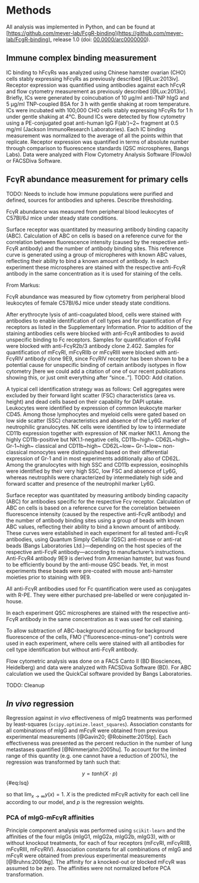 # Methods

All analysis was implemented in Python, and can be found at [https://github.com/meyer-lab/FcgR-binding](https://github.com/meyer-lab/FcgR-binding), release 1.0 (doi: [00.0000/arc0000000](https://doi.org/doi-url)).

## Immune complex binding measurement

IC binding to hFcγRs was analyzed using Chinese hamster ovarian (CHO) cells stably expressing hFcγRs as previously described [@Lux:2013iv]. Receptor expression was quantified using antibodies against each hFcγR and flow cytometry measurement as previously described [@Lux:2013iv]. Briefly, ICs were generated by coincubation of 10 µg/ml anti-TNP hIgG and 5 µg/ml TNP-coupled BSA for 3 h with gentle shaking at room temperature. ICs were incubated with 100,000 CHO cells stably expressing hFcγRs for 1 h under gentle shaking at 4℃. Bound ICs were detected by flow cytometry using a PE-conjugated goat anti-human IgG F(ab')~2~ fragment at 0.5 mg/ml (Jackson ImmunoResearch Laboratories). Each IC binding measurement was normalized to the average of all the points within that replicate. Receptor expression was quantified in terms of absolute number through comparison to fluorescence standards (QSC microspheres, Bangs Labs). Data were analyzed with Flow Cytometry Analysis Software (FlowJo) or FACSDiva Software.

## FcγR abundance measurement for primary cells

TODO: Needs to include how immune populations were purified and defined, sources for antibodies and spheres. Describe thresholding.

FcγR abundance was measured from peripheral blood leukocytes of C57Bl/6J mice under steady state conditions.

Surface receptor was quantitated by measuring antibody binding capacity (ABC). Calculation of ABC on cells is based on a reference curve for the correlation between fluorescence intensity (caused by the respective anti-FcγR antibody) and the number of antibody binding sites. This reference curve is generated using a group of micropheres with known ABC values, reflecting their ability to bind a known amount of antibody. In each experiment these microspheres are stained with the respective anti-FcγR antibody in the same concentration as it is used for staining of the cells.

From Markus:

FcγR abundance was measured by flow cytometry from peripheral blood leukocytes of female C57Bl/6J mice under steady state conditions. 

After erythrocyte lysis of anti-coagulated blood, cells were stained with antibodies to enable identification of cell types and for quantification of Fcγ receptors as listed in the Supplementary Information. Prior to addition of the staining antibodies cells were blocked with anti-FcγR antibodies to avoid unspecific binding to Fc receptors. Samples for quantification of FcγR4 were blocked with anti-FcγR2b/3 antibody clone 2.4G2. Samples for quantification of mFcγRI, mFcγRIIb or mFcγRIII were blocked with anti-FcγRIV antibody clone 9E9, since FcγRIV receptor has been shown to be a potential cause for unspecific binding of certain antibody isotypes in flow cytometry [here we could add a citation of one of our recent publications showing this, or just omit everything after “since..”]. TODO: Add citation.

A typical cell identification strategy was as follows: Cell aggregates were excluded by their forward light scatter (FSC) characteristics (area vs. height) and dead cells based on their capability for DAPI uptake. Leukocytes were identified by expression of common leukocyte marker CD45. Among those lymphocytes and myeloid cells were gated based on low side scatter (SSC) characteristics and absence of the Ly6G marker of neutrophilic granulocytes. NK cells were identified by low to intermediate CD11b expression together with expression of NK marker NK1.1. Among the highly CD11b-positive but NK1.1-negative cells, CD11b~high~ CD62L~high~ Gr-1~high~ classical and CD11b~high~ CD62L~low~ Gr-1~low~ non-classical monocytes were distinguished based on their differential expression of Gr-1 and in most experiments additionally also of CD62L. Among the granulocytes with high SSC and CD11b expression, eosinophils were identified by their very high SSC, low FSC and absence of Ly6G, whereas neutrophils were characterized by intermediately high side and forward scatter and presence of the neutrophil marker Ly6G.

Surface receptor was quantitated by measuring antibody binding capacity (ABC) for antibodies specific for the respective Fcγ receptor. Calculation of ABC on cells is based on a reference curve for the correlation between fluorescence intensity (caused by the respective anti-FcγR antibody) and the number of antibody binding sites using a group of beads with known ABC values, reflecting their ability to bind a known amount of antibody. These curves were established in each experiment for all tested anti-FcγR antibodies, using Quantum Simply Cellular (QSC) anti-mouse or anti-rat beads (Bangs Laboratories Ltd.)—depending on the host species of the respective anti-FcγR antibody—according to manufacturer’s instructions. Anti-FcγR4 antibody 9E9 is derived from Armenian hamster, but was found to be efficiently bound by the anti-mouse QSC beads. Yet, in most experiments these beads were pre-coated with mouse anti-hamster moieties prior to staining with 9E9.	

All anti-FcγR antibodies used for Fc quantification were used as conjugates with R-PE. They were either purchased pre-labelled or were conjugated in-house.

In each experiment QSC microspheres are stained with the respective anti-FcγR antibody in the same concentration as it was used for cell staining.	

To allow subtraction of ABC-background accounting for background fluorescence of the cells, FMO ("fluorescence-minus-one") controls were used in each experiment, where cells were stained with all antibodies for cell type identification but without anti-FcγR antibody.

Flow cytometric analysis was done on a FACS Canto II (BD Biosciences, Heidelberg) and data were analyzed with FACSDiva Software (BD). For ABC calculation we used the QuickCal software provided by Bangs Laboratories.

TODO: Cleanup

## *In vivo* regression

Regression against *in vivo* effectiveness of mIgG treatments was performed by least-squares (`scipy.optimize.least_squares`). Association constants for all combinations of mIgG and mFcγR were obtained from previous experimental measurements [@Gavin20; @Robinette:2015tp]. Each effectiveness was presented as the percent reduction in the number of lung metastases quantified [@Nimmerjahn:2005hu]. To account for the limited range of this quantity (e.g. one cannot have a reduction of 200%), the regression was transformed by tanh such that:

$$ y = tanh (X \cdot p) $$ {#eq:lsq}

so that $\lim_{x\to\infty} y(x) = 1$. $X$ is the predicted mFcγR activity for each cell line according to our model, and $p$ is the regression weights.

### PCA of mIgG-mFcγR affinities

Principle component analysis was performed using `scikit-learn` and the affinities of the four mIgGs (mIgG1, mIgG2a, mIgG2b, mIgG3), with or without knockout treatments, for each of four receptors (mFcγRI, mFcγRIIB, mFcγRIII, mFcγRIV). Association constants for all combinations of mIgG and mFcγR were obtained from previous experimental measurements [@Bruhns:2009kg]. The affinity for a knocked-out or blocked mFcγR was assumed to be zero. The affinities were not normalized before PCA transformation. 

